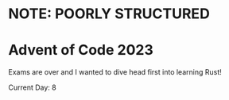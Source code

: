# NOTE: POORLY STRUCTURED

# Advent of Code 2023
Exams are over and I wanted to dive head first into learning Rust!

Current Day: 8
